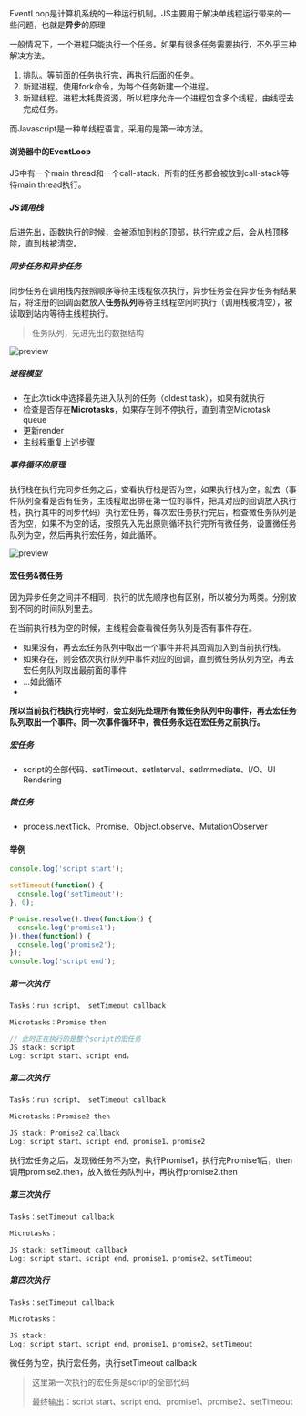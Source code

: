 EventLoop是计算机系统的一种运行机制。JS主要用于解决单线程运行带来的一些问题，也就是**异步**的原理



一般情况下，一个进程只能执行一个任务。如果有很多任务需要执行，不外乎三种解决方法。

1. 排队。等前面的任务执行完，再执行后面的任务。
2. 新建进程。使用fork命令，为每个任务新建一个进程。
3. 新建线程。进程太耗费资源，所以程序允许一个进程包含多个线程，由线程去完成任务。

而Javascript是一种单线程语言，采用的是第一种方法。



#### 浏览器中的EventLoop

JS中有一个main thread和一个call-stack，所有的任务都会被放到call-stack等待main thread执行。

##### JS调用栈

后进先出，函数执行的时候，会被添加到栈的顶部，执行完成之后，会从栈顶移除，直到栈被清空。

##### 同步任务和异步任务

同步任务在调用栈内按照顺序等待主线程依次执行，异步任务会在异步任务有结果后，将注册的回调函数放入**任务队列**等待主线程空闲时执行（调用栈被清空），被读取到站内等待主线程执行。

> 任务队列，先进先出的数据结构

![preview](https://pic3.zhimg.com/v2-971a09fea16fff72db03d498245bc892_r.jpg)



##### 进程模型

* 在此次tick中选择最先进入队列的任务（oldest task），如果有就执行
* 检查是否存在**Microtasks**，如果存在则不停执行，直到清空Microtask queue
* 更新render
* 主线程重复上述步骤



##### 事件循环的原理

执行栈在执行完同步任务之后，查看执行栈是否为空，如果执行栈为空，就去（事件队列查看是否有任务，主线程取出排在第一位的事件，把其对应的回调放入执行栈，执行其中的同步代码）执行宏任务，每次宏任务执行完后，检查微任务队列是否为空，如果不为空的话，按照先入先出原则循环执行完所有微任务，设置微任务队列为空，然后再执行宏任务，如此循环。

![preview](https://pic4.zhimg.com/v2-da078fa3eadf3db4bf455904ae06f84b_r.jpg)

#### 宏任务&微任务

因为异步任务之间并不相同，执行的优先顺序也有区别，所以被分为两类。分别放到不同的时间队列里去。

在当前执行栈为空的时候，主线程会查看微任务队列是否有事件存在。

* 如果没有，再去宏任务队列中取出一个事件并将其回调加入到当前执行栈。
* 如果存在，则会依次执行队列中事件对应的回调，直到微任务队列为空，再去宏任务队列取出最前面的事件
* ...如此循环
* 

**所以当前执行栈执行完毕时，会立刻先处理所有微任务队列中的事件，再去宏任务队列取出一个事件。同一次事件循环中，微任务永远在宏任务之前执行。**



##### 宏任务

* script的全部代码、setTimeout、setInterval、setImmediate、I/O、UI Rendering

##### 微任务

* process.nextTick、Promise、Object.observe、MutationObserver



#### 举例

```javascript
console.log('script start');

setTimeout(function() {
  console.log('setTimeout');
}, 0);

Promise.resolve().then(function() {
  console.log('promise1');
}).then(function() {
  console.log('promise2');
});
console.log('script end');
```

##### 第一次执行

```js
Tasks：run script、 setTimeout callback

Microtasks：Promise then	

// 此时正在执行的是整个script的宏任务
JS stack: script	
Log: script start、script end。
```

##### 第二次执行

```js
Tasks：run script、 setTimeout callback

Microtasks：Promise2 then	

JS stack: Promise2 callback	
Log: script start、script end、promise1、promise2
```

执行宏任务之后，发现微任务不为空，执行Promise1，执行完Promise1后，then调用promise2.then，放入微任务队列中，再执行promise2.then

##### 第三次执行

```js
Tasks：setTimeout callback

Microtasks：	

JS stack: setTimeout callback
Log: script start、script end、promise1、promise2、setTimeout
```

##### 第四次执行

```js
Tasks：setTimeout callback

Microtasks：	

JS stack: 
Log: script start、script end、promise1、promise2、setTimeout
```

微任务为空，执行宏任务，执行setTimeout callback

> 这里第一次执行的宏任务是script的全部代码
>
> 最终输出：script start、script end、promise1、promise2、setTimeout

